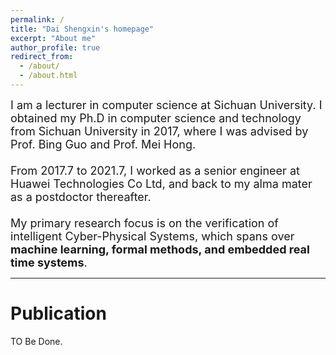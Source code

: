 ```yaml
---
permalink: /
title: "Dai Shengxin's homepage"
excerpt: "About me"
author_profile: true
redirect_from: 
  - /about/
  - /about.html
---
```


<font size=4>I am a lecturer in computer science at Sichuan University. I obtained my Ph.D in computer science and technology  from Sichuan University in 2017, where I was advised by Prof. Bing Guo and Prof. Mei Hong. <br><br>
From 2017.7 to 2021.7, I worked as a  senior engineer at Huawei Technologies Co Ltd, and back to my alma mater as a postdoctor thereafter. <br><br>
My primary research focus is on the verification of intelligent Cyber-Physical Systems, which spans over <b>machine learning, formal methods, and embedded real time systems</b>. </font>
<br>
***
# Publication
TO Be Done.